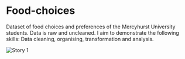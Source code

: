 # Food-choices
Dataset of food choices and preferences of the Mercyhurst University students. Data is raw and uncleaned. 
I aim to demonstrate the following skills: Data cleaning, organising, transformation and analysis.  

![Story 1](https://github.com/RaffaelloCroci/Food-choices/assets/57407730/b3a0887d-6f30-465f-ac3e-4d4d7dc6dd76)

